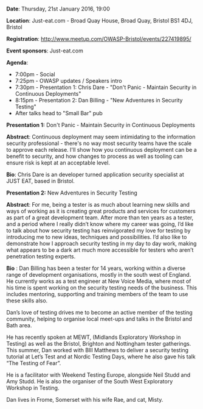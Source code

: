 **Date**: Thursday, 21st January 2016, 19:00

**Location**: Just-eat.com - Broad Quay House, Broad Quay, Bristol BS1
4DJ, Bristol

**Registration**:
<http://www.meetup.com/OWASP-Bristol/events/227419895/>

**Event sponsors**: Just-eat.com

**Agenda**:

  - 7:00pm - Social
  - 7:25pm - OWASP updates / Speakers intro
  - 7:30pm - Presentation 1: Chris Dare - "Don't Panic - Maintain
    Security in Continuous Deployments"
  - 8:15pm - Presentation 2: Dan Billing - "New Adventures in Security
    Testing"
  - After talks head to "Small Bar" pub

**Presentation 1:** Don't Panic - Maintain Security in Continuous
Deployments

**Abstract**: Continuous deployment may seem intimidating to the
information security professional - there's no way most security teams
have the scale to approve each release. I'll show how you continuous
deployment can be a benefit to security, and how changes to process as
well as tooling can ensure risk is kept at an acceptable level.

**Bio**: Chris Dare is an developer turned application security
specialist at JUST EAT, based in Bristol.

**Presentation 2:** New Adventures in Security Testing

**Abstract**: For me, being a tester is as much about learning new
skills and ways of working as it is creating great products and services
for customers as part of a great development team. After more than ten
years as a tester, and a period where I really didn’t know where my
career was going, I’d like to talk about how security testing has
reinvigorated my love for testing by introducing me to new ideas,
techniques and possibilities. I’d also like to demonstrate how I
approach security testing in my day to day work, making what appears to
be a dark art much more accessible for testers who aren’t penetration
testing experts.

**Bio** : Dan Billing has been a tester for 14 years, working within a
diverse range of development organisations, mostly in the south west of
England. He currently works as a test engineer at New Voice Media, where
most of his time is spent working on the security testing needs of the
business. This includes mentoring, supporting and training members of
the team to use these skills also.

Dan’s love of testing drives me to become an active member of the
testing community, helping to organise local meet-ups and talks in the
Bristol and Bath area.

He has recently spoken at MEWT, (Midlands Exploratory Workshop in
Testing) as well as the Bristol, Brighton and Nottingham tester
gatherings. This summer, Dan worked with BIll Matthews to deliver a
security testing tutorial at Let’s Test and at Nordic Testing Days,
where he also gave his talk “The Testing of Fear”.

He is a facilitator with Weekend Testing Europe, alongside Neil Studd
and Amy Studd. He is also the organiser of the South West Exploratory
Workshop in Testing.

Dan lives in Frome, Somerset with his wife Rae, and cat, Misty.
